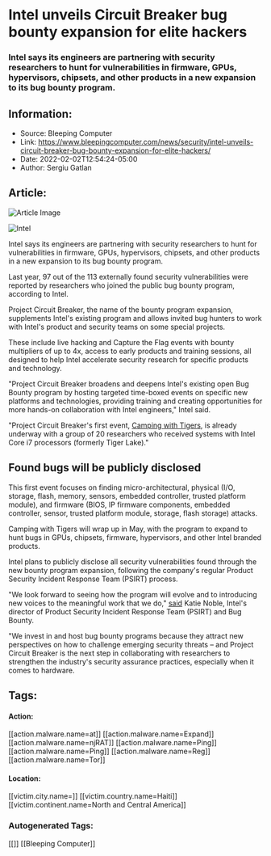 # Intel unveils Circuit Breaker bug bounty expansion for elite hackers
### Intel says its engineers are partnering with security researchers to hunt for vulnerabilities in firmware, GPUs, hypervisors, chipsets, and other products in a new expansion to its bug bounty program.

## Information:
+ Source: Bleeping Computer
+ Link: https://www.bleepingcomputer.com/news/security/intel-unveils-circuit-breaker-bug-bounty-expansion-for-elite-hackers/
+ Date: 2022-02-02T12:54:24-05:00
+ Author: Sergiu Gatlan


## Article:
![Article Image](https://www.bleepstatic.com/content/hl-images/2022/02/02/Intel.jpg)

![Intel](https://www.bleepstatic.com/content/hl-images/2022/02/02/Intel.jpg)


Intel says its engineers are partnering with security researchers to hunt for vulnerabilities in firmware, GPUs, hypervisors, chipsets, and other products in a new expansion to its bug bounty program.


Last year, 97 out of the 113 externally found security vulnerabilities were reported by researchers who joined the public bug bounty program, according to Intel.


Project Circuit Breaker, the name of the bounty program expansion, supplements Intel's existing program and allows invited bug hunters to work with Intel's product and security teams on some special projects.


These include live hacking and Capture the Flag events with bounty multipliers of up to 4x, access to early products and training sessions, all designed to help Intel accelerate security research for specific products and technology.


"Project Circuit Breaker broadens and deepens Intel's existing open Bug Bounty program by hosting targeted time-boxed events on specific new platforms and technologies, providing training and creating opportunities for more hands-on collaboration with Intel engineers," Intel said.


"Project Circuit Breaker's first event, [Camping with Tigers](https://www.projectcircuitbreaker.com/camping-with-tigers/), is already underway with a group of 20 researchers who received systems with Intel Core i7 processors (formerly Tiger Lake)."


Found bugs will be publicly disclosed
-------------------------------------


This first event focuses on finding micro-architectural, physical (I/O, storage, flash, memory, sensors, embedded controller, trusted platform module), and firmware (BIOS, IP firmware components, embedded controller, sensor, trusted platform module, storage, flash storage) attacks.


Camping with Tigers will wrap up in May, with the program to expand to hunt bugs in GPUs, chipsets, firmware, hypervisors, and other Intel branded products.


Intel plans to publicly disclose all security vulnerabilities found through the new bounty program expansion, following the company's regular Product Security Incident Response Team (PSIRT) process.


"We look forward to seeing how the program will evolve and to introducing new voices to the meaningful work that we do," [said](https://www.intel.com/content/www/us/en/newsroom/news/intel-launches-project-circuit-breaker.html) Katie Noble, Intel's director of Product Security Incident Response Team (PSIRT) and Bug Bounty.


"We invest in and host bug bounty programs because they attract new perspectives on how to challenge emerging security threats – and Project Circuit Breaker is the next step in collaborating with researchers to strengthen the industry's security assurance practices, especially when it comes to hardware.





## Tags:

#### Action:
[[action.malware.name=at]] [[action.malware.name=Expand]] [[action.malware.name=njRAT]] [[action.malware.name=Ping]] [[action.malware.name=Ping]] [[action.malware.name=Reg]] [[action.malware.name=Tor]]

#### Location:
[[victim.city.name=]] [[victim.country.name=Haiti]] [[victim.continent.name=North and Central America]]

### Autogenerated Tags:
[[]] [[Bleeping Computer]]


